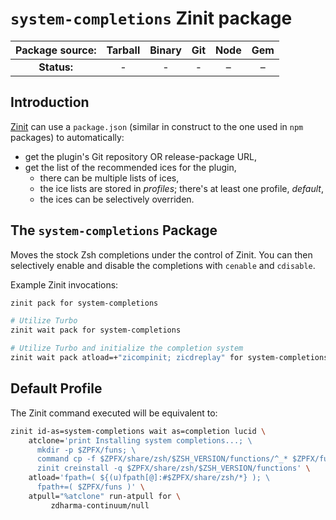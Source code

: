 # `system-completions` Zinit package

| **Package source:** | Tarball | Binary | Git | Node | Gem |
|:-------------------:|:-------:|:------:|:---:|:----:|:---:|
| **Status:**         |    -    |    -   |  -  |   –  |  –  |

## Introduction

[Zinit](https://github.com/zdharma-continuum/zinit) can use a `package.json`
(similar in construct to the one used in `npm` packages) to automatically:

- get the plugin's Git repository OR release-package URL,
- get the list of the recommended ices for the plugin,
    - there can be multiple lists of ices,
    - the ice lists are stored in *profiles*; there's at least one profile, *default*,
    - the ices can be selectively overriden.

## The `system-completions` Package

Moves the stock Zsh completions under the control of Zinit. You can then
selectively enable and disable the completions with `cenable` and `cdisable`.

Example Zinit invocations:

```zsh
zinit pack for system-completions

# Utilize Turbo
zinit wait pack for system-completions

# Utilize Turbo and initialize the completion system
zinit wait pack atload=+"zicompinit; zicdreplay" for system-completions
```

## Default Profile

The Zinit command executed will be equivalent to:

```zsh
zinit id-as=system-completions wait as=completion lucid \
    atclone='print Installing system completions...; \
      mkdir -p $ZPFX/funs; \
      command cp -f $ZPFX/share/zsh/$ZSH_VERSION/functions/^_* $ZPFX/funs; \
      zinit creinstall -q $ZPFX/share/zsh/$ZSH_VERSION/functions' \
    atload='fpath=( ${(u)fpath[@]:#$ZPFX/share/zsh/*} ); \
      fpath+=( $ZPFX/funs )' \
    atpull="%atclone" run-atpull for \
         zdharma-continuum/null
```

<!-- vim:set ft=markdown tw=80 fo+=an1 autoindent: -->
